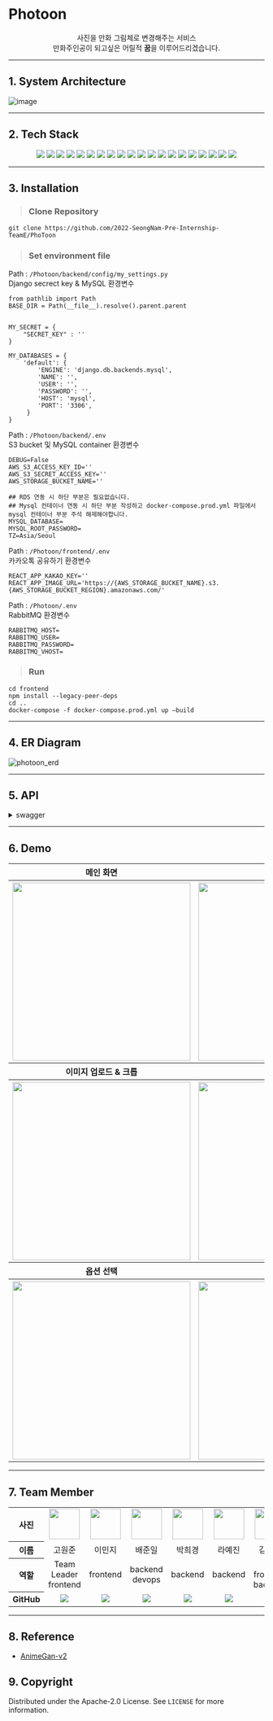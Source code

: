 # Photoon 
<div align="center">
사진을 만화 그림체로 변경해주는 서비스 <br>
만화주인공이 되고싶은 어릴적 <b>꿈</b>을 이루어드리겠습니다.
</div>
<hr>

## 1. System Architecture
![image](https://user-images.githubusercontent.com/70627982/193271388-0d63f839-09d1-485c-af35-e7e94f6c19e0.png)


<hr>

## 2. Tech Stack
<div align =center> 
  <img src="https://img.shields.io/badge/Docker-2496ED?style=for-the-badge&logo=docker&logoColor=white"> 
  <img src="https://img.shields.io/badge/Amazon EC2-FF9900?style=for-the-badge&logo=amazon%20ec2&logoColor=black">
  <img src="https://img.shields.io/badge/Amazon S3-569A31?style=for-the-badge&logo=amazon%20s3&logoColor=black">
  <img src="https://img.shields.io/badge/Amazon RDS-527FFF?style=for-the-badge&logo=amazon%20rds&logoColor=black">
  <img src="https://img.shields.io/badge/NGINX-009639?style=for-the-badge&logo=nginx&logoColor=black">
  <img src="https://img.shields.io/badge/react-61DAFB?style=for-the-badge&logo=react&logoColor=black">
  <img src="https://img.shields.io/badge/javascript-F7DF1E?style=for-the-badge&logo=javascript&logoColor=black">
  <img src="https://img.shields.io/badge/django-528DD7?style=for-the-badge&logo=django&logoColor=white">
  <img src="https://img.shields.io/badge/DJANGO-REST-ff1709?style=for-the-badge&logo=django&logoColor=white&color=ff1709&labelColor=gray">
  <img src="https://img.shields.io/badge/gunicorn-499848?style=for-the-badge&logo=gunicorn&logoColor=black">
  <!-- <img src="https://img.shields.io/badge/gunicorn-499848?style=for-the-badge&logo=gunicorn&logoColor=black">
  <img src="https://img.shields.io/badge/flask-000000?style=for-the-badge&logo=flask&logoColor=white"> -->
  <img src="https://img.shields.io/badge/python-3776AB?style=for-the-badge&logo=python&logoColor=white">
  <img src="https://img.shields.io/badge/rabbitMQ-FF6600?style=for-the-badge&logo=rabbitmq&logoColor=white">
  <img src="https://img.shields.io/badge/celery-37814A?style=for-the-badge&logo=celery&logoColor=black">
  <!-- <img src="https://img.shields.io/badge/redis-DC382D?style=for-the-badge&logo=redis&logoColor=black"> -->
  <img src="https://img.shields.io/badge/mysql-4479A1?style=for-the-badge&logo=mysql&logoColor=white">
  <img src="https://img.shields.io/badge/pytorch-EE4C2C?style=for-the-badge&logo=pytorch&logoColor=white">
  <!-- <img src="https://img.shields.io/badge/google colaboratory-F9AB00?style=for-the-badge&logo=googlecolab&logoColor=black"> -->
  <img src="https://img.shields.io/badge/Grafana-F46800?style=for-the-badge&logo=grafana&logoColor=black">
  <img src="https://img.shields.io/badge/Prometheus-E6522C?style=for-the-badge&logo=Prometheus&logoColor=black">
  <img src="https://img.shields.io/badge/swagger-85EA2D?style=for-the-badge&logo=swagger&logoColor=black">
  <img src="https://img.shields.io/badge/Git-73398D?style=for-the-badge&logo=git&logoColor=white">
   <img src="https://img.shields.io/badge/notion-000000?style=for-the-badge&logo=notion&logoColor=white">
</div>
<hr>

## 3. Installation
>### Clone Repository

```
git clone https://github.com/2022-SeongNam-Pre-Internship-TeamE/PhoToon
```

>### Set environment file
<!-- mask_rcnn.pth 설치여부 -->


Path : `/Photoon/backend/config/my_settings.py`  
Django secrect key & MySQL 환경변수
```
from pathlib import Path
BASE_DIR = Path(__file__).resolve().parent.parent


MY_SECRET = {
    "SECRET_KEY" : ''
}

MY_DATABASES = {
    'default': {
    	'ENGINE': 'django.db.backends.mysql',
        'NAME': '',
        'USER': '',
        'PASSWORD': '',
        'HOST': 'mysql',
        'PORT': '3306',
     }
}
```

Path : `/Photoon/backend/.env`  
S3 bucket 및 MySQL container 환경변수
```
DEBUG=False
AWS_S3_ACCESS_KEY_ID=''
AWS_S3_SECRET_ACCESS_KEY=''
AWS_STORAGE_BUCKET_NAME=''

## RDS 연동 시 하단 부분은 필요없습니다.
## Mysql 컨테이너 연동 시 하단 부분 작성하고 docker-compose.prod.yml 파일에서 mysql 컨테이너 부분 주석 해제해야합니다.
MYSQL_DATABASE=
MYSQL_ROOT_PASSWORD=  
TZ=Asia/Seoul
```

Path : `/Photoon/frontend/.env`  
카카오톡 공유하기 환경변수
```
REACT_APP_KAKAO_KEY=''
REACT_APP_IMAGE_URL='https://{AWS_STORAGE_BUCKET_NAME}.s3.{AWS_STORAGE_BUCKET_REGION}.amazonaws.com/'
```

Path : `/Photoon/.env`   
RabbitMQ 환경변수
```
RABBITMQ_HOST=
RABBITMQ_USER=
RABBITMQ_PASSWORD=
RABBITMQ_VHOST=
```

>### Run
```
cd frontend
npm install --legacy-peer-deps
cd ..
docker-compose -f docker-compose.prod.yml up —build
```


<hr>


## 4. ER Diagram
![photoon_erd](https://user-images.githubusercontent.com/70627982/192968756-168aa67c-e4e3-4dd4-8299-897eb37e2b78.png)


<hr>

## 5. API
<details>
<summary>swagger</summary>
<div markdown="1">

<br>
  
<!-- swagger 사진 -->
![image](https://user-images.githubusercontent.com/70627982/192964994-69bb23fe-e88b-4ced-8407-4483b51ee31c.png)
![image](https://user-images.githubusercontent.com/70627982/192965084-34cf7975-cdaa-45a5-914d-79f723017cec.png)
![image](https://user-images.githubusercontent.com/70627982/192965211-5c05658c-49ab-4023-a269-de090abb8f53.png)
![image](https://user-images.githubusercontent.com/70627982/192965269-37d76d65-4cff-442b-9d6f-db60aac2319f.png)
![image](https://user-images.githubusercontent.com/70627982/192965305-8e6b633e-661e-4926-b07c-dd203796fef3.png)

</div>
</details>

<hr>


## 6. Demo
<table  style="text-align: center; width=950px">
    <tbody>
        <tr>
          <th style="text-align: center;">메인 화면</th>
          <th style="text-align: center;">로그인</th>
        </tr>
      </tbody>
      <tbody>
        <tr>
          <th><img src="https://user-images.githubusercontent.com/70627982/193301713-d92f57bf-fe98-4e07-9e04-67b81e2c770a.gif"  width="350px" height="350px"/></th>
          <th><img src="https://user-images.githubusercontent.com/70627982/193300976-777f7438-ba12-409f-8629-e552ed661e6e.png"  width="350px" height="350px"/></th>
        </tr>
      </tbody>
      <tbody>
      <tr>
          <th style="text-align: center;">이미지 업로드 & 크롭</th>
          <th style="text-align: center;">말풍선 입력</th>
        </tr>
      </tbody>
      <tbody>
        <tr>
          <th><img src="https://user-images.githubusercontent.com/70627982/193301350-85228039-79d2-4823-a711-d5e893e59560.gif"  width="350px" height="350px"/></th>
          <th><img src="https://user-images.githubusercontent.com/70627982/193301447-420b1fc1-88c0-4774-a940-1f006dfed809.gif"  width="350px" height="350px"/></th>
        </tr>
      </tbody>
      <tbody>
      <tr>
          <th style="text-align: center;">옵션 선택</th>
          <th style="text-align: center;">결과 이미지</th>
        </tr>
      </tbody>
      <tbody>
        <tr>
          <th><img src="https://user-images.githubusercontent.com/70627982/193304079-7c868028-7279-4c83-b076-46f6c71bb4a6.gif"  width="350px" height="350px"/></th>
          <th><img src="https://user-images.githubusercontent.com/70627982/193304484-e86654b5-338e-449f-802e-0a4348a6618f.png"  width="350px" height="350px"/></th>
        </tr>
      </tbody>
    </table>

<hr>


## 7. Team Member
<table width="950">
    <thead>
    </thead>
    <tbody>
    <tr>
        <th>사진</th>
         <td width="100" align="center">
            <a href="https://github.com/KoneJ">
                <img src="https://avatars.githubusercontent.com/u/86594108?v=4" width="60" height="60">
            </a>
        </td>
        <td width="100" align="center">
            <a href="https://github.com/alswlfl29">
                <img src="https://avatars.githubusercontent.com/u/79428205?v=4" width="60" height="60">
            </a>
        </td>
        <td width="100" align="center">
            <a href="https://github.com/bjo6300">
                <img src="https://avatars.githubusercontent.com/u/70627982?v=4" width="60" height="60">
            </a>
        </td>
        <td width="100" align="center">
            <a href="https://github.com/gmlrude">
                <img src="https://avatars.githubusercontent.com/u/101381901?v=4" width="60" height="60">
            </a>
        </td>
        <td width="100" align="center">
            <a href="https://github.com/Haaein">
                <img src="https://avatars.githubusercontent.com/u/103196409?v=4" width="60" height="60">
            </a>
        </td>
        <td width="100" align="center">
            <a href="https://github.com/changminkim-329">
                <img src="https://avatars.githubusercontent.com/u/59727077?v=4" width="60" height="60">
            </a>
    </tr>
    <tr>
        <th>이름</th>
        <td width="100" align="center">고원준</td>
        <td width="100" align="center">이민지</td>
        <td width="100" align="center">배준일</td>
        <td width="100" align="center">박희경</td>
        <td width="100" align="center">라예진</td>
        <td width="100" align="center">김창민</td>
    </tr>
    <tr>
        <th>역할</th>
        <td width="150" align="center">
            Team Leader<br>
            frontend<br>
        </td>
        <td width="150" align="center">
            frontend<br>
        </td>
        <td width="150" align="center">
            backend<br>
            devops<br>
        </td>
        <td width="150" align="center">
            backend<br>
        </td>
        <td width="150" align="center">
            backend<br>
        </td>
        <td width="150" align="center">
            AI<br>
            frontend<br>
            backend<br>
        </td>
    </tr>
    <tr>
        <th>GitHub</th>
        <td width="100" align="center">
            <a href="https://github.com/KoneJ">
                <img src="http://img.shields.io/badge/KoneJ-green?style=social&logo=github"/>
            </a>
        </td>
        <td width="100" align="center">
            <a href="https://github.com/alswlfl29">
                <img src="http://img.shields.io/badge/alswlfl29-green?style=social&logo=github"/>
            </a>
        </td>
        <td width="100" align="center">
            <a href="https://github.com/bjo6300">  
                <img src="http://img.shields.io/badge/bjo6300-green?style=social&logo=github"/>
            </a>
        </td>
        <td width="100" align="center">
            <a href="https://github.com/gmlrude">
                <img src="http://img.shields.io/badge/gmlrude-green?style=social&logo=github"/>
            </a>
        </td>
        <td width="100" align="center">
            <a href="https://github.com/Haaein">
                <img src="http://img.shields.io/badge/Haaein-green?style=social&logo=github"/>
            </a>
        </td>
         <td width="100" align="center">
            <a href="https://github.com/changminkim-329">
                <img src="http://img.shields.io/badge/changminkim-329-green?style=social&logo=github"/>
            </a>
    </tr>
    </tbody>
</table>
<hr>

## 8. Reference

- [AnimeGan-v2](https://github.com/TachibanaYoshino/AnimeGANv2)

## 9. Copyright
Distributed under the Apache-2.0 License. See `LICENSE` for more information.
